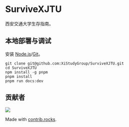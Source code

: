 # SurviveXJTU

西安交通大学生存指南。

## 本地部署与调试

安装 [Node.js](https://nodejs.org/zh-cn)/[Git](https://git-scm.com/)。

```shell
git clone git@github.com:XiStudyGroup/SurviveXJTU.git
cd SurviveXJTU
npm install -g pnpm
pnpm install
pnpm run docs:dev
```

## 贡献者

<a href="https://github.com/XiStudyGroup/SurviveXJTU/graphs/contributors">
  <img src="https://contrib.rocks/image?repo=XiStudyGroup/SurviveXJTU" />
</a>

Made with [contrib.rocks](https://contrib.rocks).
